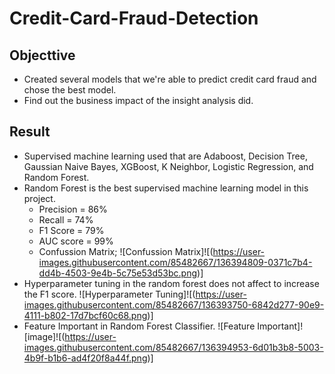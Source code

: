 # Credit-Card-Fraud-Detection

## Objecttive
* Created several models that we're able to predict credit card fraud and chose the best model.
* Find out the business impact of the insight analysis did.

## Result
* Supervised machine learning used that are Adaboost, Decision Tree, Gaussian Naive Bayes, XGBoost, K Neighbor, Logistic Regression, and Random Forest.
* Random Forest is the best supervised machine learning model in this project.
  * Precision = 86%
  * Recall = 74%
  * F1 Score = 79%
  * AUC score = 99%
  * Confussion Matrix;
    ![Confussion Matrix]![(https://user-images.githubusercontent.com/85482667/136394809-0371c7b4-dd4b-4503-9e4b-5c75e53d53bc.png)]
* Hyperparameter tuning in the random forest does not affect to increase the F1 score.
  ![Hyperparameter Tuning]![(https://user-images.githubusercontent.com/85482667/136393750-6842d277-90e9-4111-b802-17d7bcf60c68.png)]
* Feature Important in Random Forest Classifier.
  ![Feature Important]![image]![(https://user-images.githubusercontent.com/85482667/136394953-6d01b3b8-5003-4b9f-b1b6-ad4f20f8a44f.png)]
